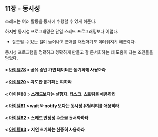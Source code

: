 ## 11장 - 동시성

스레드는 여러 활동을 동시에 수행할 수 있게 해준다.

하지만 동시성 프로그래밍은 단일 스레드 프로그래밍보다 어렵다.

- 잘못될 수 있는 일이 늘어나고 문제를 재현하기도 어려워지기 때문이다.

동시성 프로그램을 명확하고 정확하게 만들고 잘 문서화하는 데 도움이 되는 조언들을 담았다.

#### < [아이템78](https://github.com/ziippy/EffectiveJava/tree/master/src/chapter11/item78) > 공유 중인 가변 데이터는 동기화해 사용하라

#### < [아이템79](https://github.com/ziippy/EffectiveJava/tree/master/src/chapter11/item79) > 과도한 동기화는 피하라

#### < [아이템80](https://github.com/ziippy/EffectiveJava/tree/master/src/chapter11/item80) > 스레드보다는 실행자, 태스크, 스트림을 애용하라

#### < [아이템81](https://github.com/ziippy/EffectiveJava/tree/master/src/chapter11/item81) > wait 와 notify 보다는 동시성 유틸리티를 애용하라

#### < [아이템82](https://github.com/ziippy/EffectiveJava/tree/master/src/chapter11/item82) > 스레드 안정성 수준을 문서화하라

#### < [아이템83](https://github.com/ziippy/EffectiveJava/tree/master/src/chapter11/item83) > 지연 초기화는 신중히 사용하라

